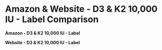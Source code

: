 # Amazon & Website - D3 & K2 10,000 IU - Label Comparison

**Amazon - D3 & K2 10,000 IU - Label**

**Website - D3 & K2 10,000 IU - Label**